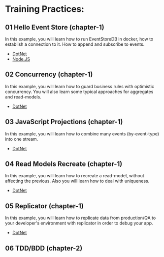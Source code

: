 # Training Practices:

## 01 Hello Event Store (chapter-1)

In this example, you will learn how to run EventStoreDB in docker, how to establish a connection to it. How to append and subscribe to events.

* [DotNet](./src/dotnet/01-hello-event-store/README.md)
* [Node.JS](./src/nodejs/01-hello-event-store/README.md)

## 02 Concurrency (chapter-1)

In this example, you will learn how to guard business rules with optimistic concurrency. You will also learn some typical approaches for aggregates and read-models.

* [DotNet](./src/dotnet/02-concurrency/README.md)

## 03 JavaScript Projections (chapter-1)

In this example, you will learn how to combine many events (by-event-type) into one stream. 

* [DotNet](./src/dotnet/03-projections/README.md)

## 04 Read Models Recreate (chapter-1)

In this example, you will learn how to recreate a read-model, without affecting the previous. Also you will learn how to deal with uniqueness.

* [DotNet](./src/dotnet/04-read-models/README.md)

## 05 Replicator (chapter-1)

In this example, you will learn how to replicate data from production/QA to your developer's environment with replicator in order to debug your app. 

* [DotNet](./src/dotnet/05-replicator/README.md)

## 06 TDD/BDD (chapter-2)